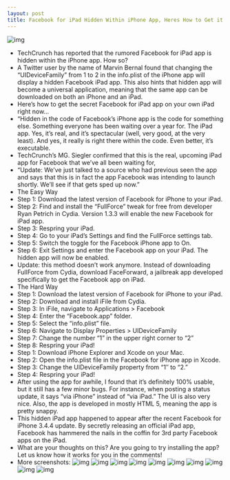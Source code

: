 ```yaml
---
layout: post
title: Facebook for iPad Hidden Within iPhone App, Heres How to Get it Right Now
---
```

![img](http://media.idownloadblog.com/wp-content/uploads/2011/07/Facebook-for-iPad-Launch-Screen-e1311601791879.png)
* TechCrunch has reported that the rumored Facebook for iPad app is hidden within the iPhone app. How so?
* A Twitter user by the name of Marvin Bernal found that changing the “UIDeviceFamily” from 1 to 2 in the info.plist of the iPhone app will display a hidden Facebook iPad app. This also hints that hidden app will become a universal application, meaning that the same app can be downloaded on both an iPhone and an iPad.
* Here’s how to get the secret Facebook for iPad app on your own iPad right now…
* “Hidden in the code of Facebook’s iPhone app is the code for something else. Something everyone has been waiting over a year for. The iPad app. Yes, it’s real, and it’s spectacular (well, very good, at the very least). And yes, it really is right there within the code. Even better, it’s executable.
* TechCrunch’s MG. Siegler confirmed that this is the real, upcoming iPad app for Facebook that we’ve all been waiting for,
* “Update: We’ve just talked to a source who had previous seen the app and says that this is in fact the app Facebook was intending to launch shortly. We’ll see if that gets sped up now.”
* The Easy Way
* Step 1: Download the latest version of Facebook for iPhone to your iPad.
* Step 2: Find and install the “FullForce” tweak for free from developer Ryan Petrich in Cydia. Version 1.3.3 will enable the new Facebook for iPad app.
* Step 3: Respring your iPad.
* Step 4: Go to your iPad’s Settings and find the FullForce settings tab.
* Step 5: Switch the toggle for the Facebook iPhone app to On.
* Step 6: Exit Settings and enter the Facebook app on your iPad. The hidden app will now be enabled.
* Update: this method doesn’t work anymore. Instead of downloading FullForce from Cydia, download FaceForward, a jailbreak app developed specifically to get the Facebook app on iPad.
* The Hard Way
* Step 1: Download the latest version of Facebook for iPhone to your iPad.
* Step 2: Download and install iFile from Cydia.
* Step 3: In iFile, navigate to Applications > Facebook
* Step 4: Enter the “Facebook.app” folder.
* Step 5: Select the “info.plist” file.
* Step 6: Navigate to Display Properties > UIDeviceFamily
* Step 7: Change the number “1” in the upper right corner to “2”
* Step 8: Respring your iPad!
* Step 1: Download iPhone Explorer and Xcode on your Mac.
* Step 2: Open the info.plist file in the Facebook for iPhone app in Xcode.
* Step 3: Change the UIDeviceFamily property from “1″ to “2.”
* Step 4: Respring your iPad!
* After using the app for awhile, I found that it’s definitely 100% usable, but it still has a few minor bugs. For instance, when posting a status update, it says “via iPhone” instead of “via iPad.” The UI is also very nice. Also, the app is developed in mostly HTML 5, meaning the app is pretty snappy.
* This hidden iPad app happened to appear after the recent Facebook for iPhone 3.4.4 update. By secretly releasing an official iPad app, Facebook has hammered the nails in the coffin for 3rd party Facebook apps on the iPad.
* What are your thoughts on this? Are you going to try installing the app? Let us know how it works for you in the comments!
* More screenshots:
![img](http://media.idownloadblog.com/wp-content/uploads/2011/07/Facebook-for-iPad-Log-In-Screen-e1311602992266.png)
![img](http://media.idownloadblog.com/wp-content/uploads/2011/07/Facebook-for-iPad-Feed-Filters-e1311603272879.png)
![img](http://media.idownloadblog.com/wp-content/uploads/2011/07/Facebook-for-iPad-Upload-Photo-e1311603296291.png)
![img](http://media.idownloadblog.com/wp-content/uploads/2011/07/Facebook-for-iPad-Places-e1311603326138.png)
![img](http://media.idownloadblog.com/wp-content/uploads/2011/07/Facebook-for-iPad-Photos-e1311603358312.png)
![img](http://media.idownloadblog.com/wp-content/uploads/2011/07/Facebook-for-iPad-Photo-Options-e1311603393978.png)
![img](http://media.idownloadblog.com/wp-content/uploads/2011/07/Facebook-for-iPad-Photo-Options-3-e1311603422142.png)
![img](http://media.idownloadblog.com/wp-content/uploads/2011/07/Facebook-for-iPad-photo-1-1-e1311603450691.png)
![img](http://media.idownloadblog.com/wp-content/uploads/2011/07/Facebook-for-iPad-News-Feed-e1311603476330.png)
![img](http://media.idownloadblog.com/wp-content/uploads/2011/07/Facebook-for-iPad-My-Wall-e1311603501146.png)

